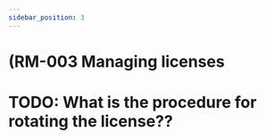 ```yaml
---
sidebar_position: 3
---
```


# (RM-003 Managing licenses
# TODO: What is the procedure for rotating the license??